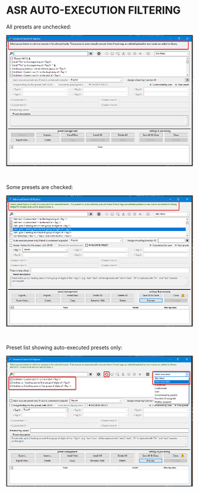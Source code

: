 # ASR AUTO-EXECUTION FILTERING

All presets are unchecked:

![Image](lib/ASR-not-ticked.png)

&nbsp;

Some presets are checked:

![Image](lib/ASR-ticked.png)

&nbsp;

Preset list showing auto-executed presets only:

![Image](lib/ASR-ticked-filtered.png)